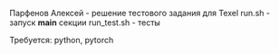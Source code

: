 Парфенов Алексей - решение тестового задания для Texel
run.sh - запуск __main__ секции
run_test.sh - тесты

Требуется: python, pytorch

